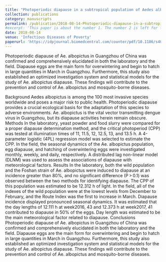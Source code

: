 ```yaml
---
title: "Photoperiodic diapause in a subtropical population of Aedes albopictus in Guangzhou, China: optimized field-laboratory-based study and statistical models for comprehensive chracterization"
collection: publications
category: manuscripts
permalink: /publication/2018-08-14-Photoperiodic-diapause-in-a-subtropical-population-of-Aedes-albopictus
#excerpt: 'This paper is about the number 1. The number 2 is left for future work.'
date: 2018-08-14
venue: 'Infectious Diseases of Poverty'
paperurl: 'https://idpjournal.biomedcentral.com/counter/pdf/10.1186/s40249-018-0466-8.pdf'
---
```

Photoperiodic diapause of Ae. albopictus in Guangzhou of China was confirmed and comprehensively elucidated in both the laboratory and the field. Diapause eggs are the main form for overwintering and begin to hatch in large quantities in March in Guangzhou. Furthermore, this study also established an optimized investigation system and statistical models for the study of Ae. albopictus diapause. These findings will contribute to the prevention and control of Ae. albopictus and mosquito-borne diseases.

Background
Aedes albopictus is among the 100 most invasive species worldwide and poses a major risk to public health. Photoperiodic diapause provides a crucial ecological basis for the adaptation of this species to adverse environments. Ae. albopictus is the vital vector transmitting dengue virus in Guangzhou, but its diapause activities herein remain obscure.
Methods
In the laboratory, yeast powder and food slurry were compared for a proper diapause determination method, and the critical photoperiod (CPP) was tested at illumination times of 11, 11.5, 12, 12.5, 13, and 13.5 h. A 4-parameter logistic (4PL) regression model was selected to estimate the CPP. In the field, the seasonal dynamics of the Ae. albopictus population, egg diapause, and hatching of overwintering eggs were investigated monthly, weekly, and daily, respectively. A distributed lag non-linear model (DLNM) was used to assess the associations of diapause with meteorological factors.
Results
In the laboratory, both the wild population and the Foshan strain of Ae. albopictus were induced to diapause at an incidence greater than 80%, and no significant difference (P > 0.1) was observed between the two methods for identifying diapause. The CPP of this population was estimated to be 12.312 h of light. In the field, all of the indexes of the wild population were at the lowest levels from December to February, and the Route Index was the first to increase in March. Diapause incidence displayed pronounced seasonal dynamics. It was estimated that the day lengths of 12.111 h at week2016, 43 and 12.373 h at week2017, 41 contributed to diapause in 50% of the eggs. Day length was estimated to be the main meteorological factor related to diapause.
Conclusions
Photoperiodic diapause of Ae. albopictus in Guangzhou of China was confirmed and comprehensively elucidated in both the laboratory and the field. Diapause eggs are the main form for overwintering and begin to hatch in large quantities in March in Guangzhou. Furthermore, this study also established an optimized investigation system and statistical models for the study of Ae. albopictus diapause. These findings will contribute to the prevention and control of Ae. albopictus and mosquito-borne diseases.